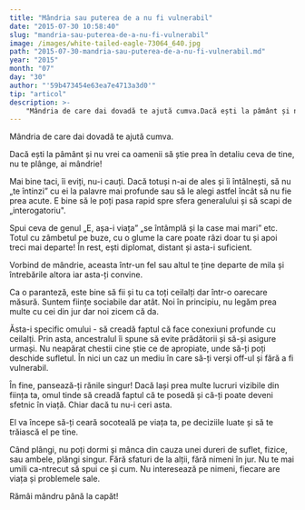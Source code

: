 ```yaml
---
title: "Mândria sau puterea de a nu fi vulnerabil"
date: "2015-07-30 10:58:40"
slug: "mandria-sau-puterea-de-a-nu-fi-vulnerabil"
image: /images/white-tailed-eagle-73064_640.jpg
path: "2015-07-30-mandria-sau-puterea-de-a-nu-fi-vulnerabil.md"
year: "2015"
month: "07"
day: "30"
author: "'59b473454e63ea7e4713a3d0'"
tip: "articol"
description: >-
    "Mândria de care dai dovadă te ajută cumva.Dacă ești la pâmânt și nu vrei ca oamenii să știe prea în detaliu ceva de tine, nu te plânge, ai mândrie!Mai bine taci, îi eviți, nu-i cauți. Dacă totuși n-"
---
```

<div class="kg-card-markdown"><p>Mândria de care dai dovadă te ajută cumva.</p>
<p>Dacă ești la pâmânt și nu vrei ca oamenii să știe prea în detaliu ceva de tine, nu te plânge, ai mândrie!</p>
<p>Mai bine taci, îi eviți, nu-i cauți. Dacă totuși n-ai de ales și îi întâlnești, să nu „te întinzi” cu ei la palavre mai profunde sau să le alegi astfel încât să nu fie prea acute. E bine să le poți pasa rapid spre sfera generalului și să scapi de „interogatoriu".</p>
<p>Spui ceva de genul „E, așa-i viața” „se întâmplă și la case mai mari” etc. Totul cu zâmbetul pe buze, cu o glume la care poate râzi doar tu și apoi treci mai departe! În rest, ești diplomat, distant și asta-i suficient.</p>
<p>Vorbind de mândrie, aceasta într-un fel sau altul te ține departe de mila și întrebările altora iar asta-ți convine.</p>
<p>Ca o paranteză, este bine să fii și tu ca toți ceilalți dar într-o oarecare măsură. Suntem ființe sociabile dar atât. Noi în principiu, nu legăm prea multe cu cei din jur dar noi zicem că da.</p>
<p>Ăsta-i specific omului - să creadă faptul că face conexiuni profunde cu ceilalți. Prin asta, ancestralul îi spune să evite prădătorii și să-și asigure urmași. Nu neapărat chestii cine știe ce de apropiate, unde să-ți poți deschide sufletul. În nici un caz un mediu în care să-ți verși off-ul și fără a fi vulnerabil.</p>
<p>În fine, pansează-ți rănile singur! Dacă lași prea multe lucruri vizibile din ființa ta, omul tinde să creadă faptul că te posedă și că-ți poate deveni sfetnic în viață. Chiar dacă tu nu-i ceri asta.</p>
<p>El va începe să-ți ceară socoteală pe viața ta, pe deciziile luate și să te trăiască el pe tine.</p>
<p>Când plângi, nu poți dormi și mânca din cauza unei dureri de suflet, fizice, sau ambele, plângi singur. Fără sfaturi de la alții, fără nimeni în jur. Nu te mai umili ca-ntrecut să spui ce și cum. Nu interesează pe nimeni, fiecare are viața și problemele sale.</p>
<p>Rămâi mândru până la capăt!</p>
<div> </div>
</div>
    